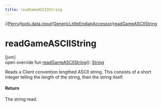 ```yaml
---
title: readGameASCIIString
---
```

//[Perry](../../../index.html)/[tools.data.input](../index.html)/[GenericLittleEndianAccessor](index.html)/[readGameASCIIString](read-game-a-s-c-i-i-string.html)



# readGameASCIIString



[jvm]\
open override fun [readGameASCIIString](read-game-a-s-c-i-i-string.html)(): [String](https://kotlinlang.org/api/latest/jvm/stdlib/kotlin/-string/index.html)



Reads a Client convention lengthed ASCII string. This consists of a short integer telling the length of the string, then the string itself.



#### Return



The string read.




